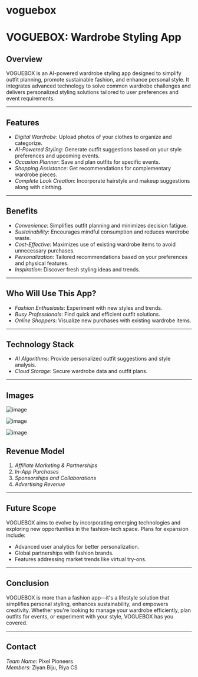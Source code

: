 # voguebox

# VOGUEBOX: Wardrobe Styling App

## Overview

VOGUEBOX is an AI-powered wardrobe styling app designed to simplify outfit planning, promote sustainable fashion, and enhance personal style. It integrates advanced technology to solve common wardrobe challenges and delivers personalized styling solutions tailored to user preferences and event requirements.

---

## Features

- *Digital Wardrobe*: Upload photos of your clothes to organize and categorize.
- *AI-Powered Styling*: Generate outfit suggestions based on your style preferences and upcoming events.
- *Occasion Planner*: Save and plan outfits for specific events.
- *Shopping Assistance*: Get recommendations for complementary wardrobe pieces.
- *Complete Look Creation*: Incorporate hairstyle and makeup suggestions along with clothing.

---

## Benefits

- *Convenience*: Simplifies outfit planning and minimizes decision fatigue.
- *Sustainability*: Encourages mindful consumption and reduces wardrobe waste.
- *Cost-Effective*: Maximizes use of existing wardrobe items to avoid unnecessary purchases.
- *Personalization*: Tailored recommendations based on your preferences and physical features.
- *Inspiration*: Discover fresh styling ideas and trends.

---

## Who Will Use This App?

- *Fashion Enthusiasts*: Experiment with new styles and trends.
- *Busy Professionals*: Find quick and efficient outfit solutions.
- *Online Shoppers*: Visualize new purchases with existing wardrobe items.

---

## Technology Stack

- *AI Algorithms*: Provide personalized outfit suggestions and style analysis.
- *Cloud Storage*: Secure wardrobe data and outfit plans.

---
## Images 
![image](https://github.com/user-attachments/assets/1ac4650a-be37-4f6e-9fd0-4aa4c5af2faa)

![image](https://github.com/user-attachments/assets/42489999-077d-4461-abe6-9654cfe987c7)

![image](https://github.com/user-attachments/assets/2aba1747-db3e-4dac-93a8-7cd4a247660d)




## Revenue Model

1. *Affiliate Marketing & Partnerships*  
2. *In-App Purchases*  
3. *Sponsorships and Collaborations*  
4. *Advertising Revenue*

---

## Future Scope

VOGUEBOX aims to evolve by incorporating emerging technologies and exploring new opportunities in the fashion-tech space. Plans for expansion include:

- Advanced user analytics for better personalization.
- Global partnerships with fashion brands.
- Features addressing market trends like virtual try-ons.

---

## Conclusion

VOGUEBOX is more than a fashion app—it's a lifestyle solution that simplifies personal styling, enhances sustainability, and empowers creativity. Whether you're looking to manage your wardrobe efficiently, plan outfits for events, or experiment with your style, VOGUEBOX has you covered.

---

## Contact

*Team Name*: Pixel Pioneers  
*Members*: Ziyan Biju, Riya CS
